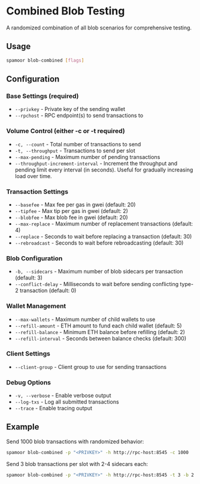 # Combined Blob Testing

A randomized combination of all blob scenarios for comprehensive testing.

## Usage

```bash
spamoor blob-combined [flags]
```

## Configuration

### Base Settings (required)
- `--privkey` - Private key of the sending wallet
- `--rpchost` - RPC endpoint(s) to send transactions to

### Volume Control (either -c or -t required)
- `-c, --count` - Total number of transactions to send
- `-t, --throughput` - Transactions to send per slot
- `--max-pending` - Maximum number of pending transactions
- `--throughput-increment-interval` - Increment the throughput and pending limit every interval (in seconds). Useful for gradually increasing load over time.

### Transaction Settings
- `--basefee` - Max fee per gas in gwei (default: 20)
- `--tipfee` - Max tip per gas in gwei (default: 2)
- `--blobfee` - Max blob fee in gwei (default: 20)
- `--max-replace` - Maximum number of replacement transactions (default: 4)
- `--replace` - Seconds to wait before replacing a transaction (default: 30)
- `--rebroadcast` - Seconds to wait before rebroadcasting (default: 30)

### Blob Configuration
- `-b, --sidecars` - Maximum number of blob sidecars per transaction (default: 3)
- `--conflict-delay` - Milliseconds to wait before sending conflicting type-2 transaction (default: 0)

### Wallet Management
- `--max-wallets` - Maximum number of child wallets to use
- `--refill-amount` - ETH amount to fund each child wallet (default: 5)
- `--refill-balance` - Minimum ETH balance before refilling (default: 2)
- `--refill-interval` - Seconds between balance checks (default: 300)

### Client Settings
- `--client-group` - Client group to use for sending transactions

### Debug Options
- `-v, --verbose` - Enable verbose output
- `--log-txs` - Log all submitted transactions
- `--trace` - Enable tracing output

## Example

Send 1000 blob transactions with randomized behavior:
```bash
spamoor blob-combined -p "<PRIVKEY>" -h http://rpc-host:8545 -c 1000
```

Send 3 blob transactions per slot with 2-4 sidecars each:
```bash
spamoor blob-combined -p "<PRIVKEY>" -h http://rpc-host:8545 -t 3 -b 2 --max-pending 3
``` 